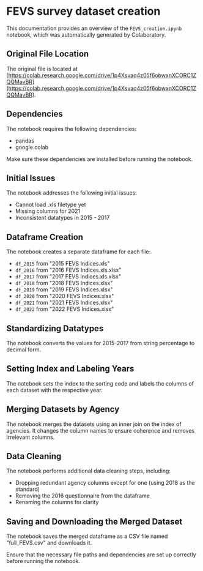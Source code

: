 # FEVS survey dataset creation

This documentation provides an overview of the `FEVS_creation.ipynb` notebook, which was automatically generated by Colaboratory.

## Original File Location
The original file is located at [https://colab.research.google.com/drive/1p4Xsvaq4z05f6obwxnXCORC1ZQQMavBR](https://colab.research.google.com/drive/1p4Xsvaq4z05f6obwxnXCORC1ZQQMavBR).

## Dependencies
The notebook requires the following dependencies:
- pandas
- google.colab

Make sure these dependencies are installed before running the notebook.

## Initial Issues
The notebook addresses the following initial issues:
- Cannot load .xls filetype yet
- Missing columns for 2021
- Inconsistent datatypes in 2015 - 2017

## Dataframe Creation
The notebook creates a separate dataframe for each file:
- `df_2015` from "2015 FEVS Indices.xls"
- `df_2016` from "2016 FEVS Indices.xls.xlsx"
- `df_2017` from "2017 FEVS Indices.xls.xlsx"
- `df_2018` from "2018 FEVS Indices.xlsx"
- `df_2019` from "2019 FEVS Indices.xlsx"
- `df_2020` from "2020 FEVS Indices.xlsx"
- `df_2021` from "2021 FEVS Indices.xlsx"
- `df_2022` from "2022 FEVS Indices.xlsx"

## Standardizing Datatypes
The notebook converts the values for 2015-2017 from string percentage to decimal form.

## Setting Index and Labeling Years
The notebook sets the index to the sorting code and labels the columns of each dataset with the respective year.

## Merging Datasets by Agency
The notebook merges the datasets using an inner join on the index of agencies. It changes the column names to ensure coherence and removes irrelevant columns.

## Data Cleaning
The notebook performs additional data cleaning steps, including:
- Dropping redundant agency columns except for one (using 2018 as the standard)
- Removing the 2016 questionnaire from the dataframe
- Renaming the columns for clarity

## Saving and Downloading the Merged Dataset
The notebook saves the merged dataframe as a CSV file named "full_FEVS.csv" and downloads it.

Ensure that the necessary file paths and dependencies are set up correctly before running the notebook.
